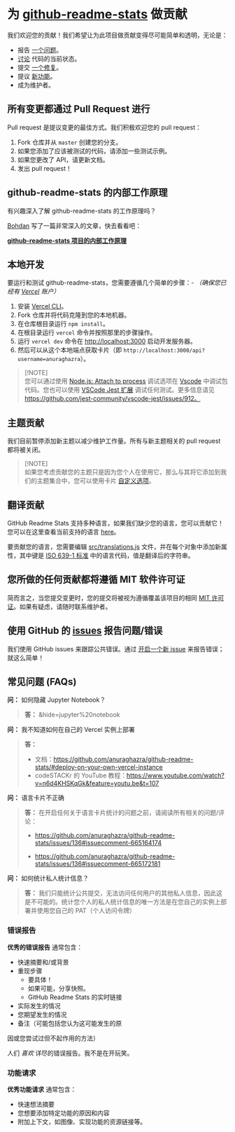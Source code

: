 # 为 [github-readme-stats](https://github.com/anuraghazra/github-readme-stats) 做贡献

我们欢迎您的贡献！我们希望让为此项目做贡献变得尽可能简单和透明，无论是：

-   报告 [一个问题](https://github.com/anuraghazra/github-readme-stats/issues/new?assignees=&labels=bug&template=bug_report.yml)。
-   [讨论](https://github.com/anuraghazra/github-readme-stats/discussions) 代码的当前状态。
-   提交 [一个修复](https://github.com/anuraghazra/github-readme-stats/compare)。
-   提议 [新功能](https://github.com/anuraghazra/github-readme-stats/issues/new?assignees=&labels=enhancement&template=feature_request.yml)。
-   成为维护者。

## 所有变更都通过 Pull Request 进行

Pull request 是提议变更的最佳方式。我们积极欢迎您的 pull request：

1.  Fork 仓库并从 `master` 创建您的分支。
2.  如果您添加了应该被测试的代码，请添加一些测试示例。
3.  如果您更改了 API，请更新文档。
4.  发出 pull request！

## github-readme-stats 的内部工作原理

有兴趣深入了解 github-readme-stats 的工作原理吗？

[Bohdan](https://github.com/Bogdan-Lyashenko) 写了一篇非常深入的文章，快去看看吧：

**[github-readme-stats 项目的内部工作原理](https://codecrumbs.io/library/github-readme-stats)**

## 本地开发

要运行和测试 github-readme-stats，您需要遵循几个简单的步骤：-
_（确保您已经有 [Vercel](https://vercel.com/) 账户）_

1.  安装 [Vercel CLI](https://vercel.com/download)。
2.  Fork 仓库并将代码克隆到您的本地机器。
3.  在仓库根目录运行 `npm install`。
4.  在根目录运行 `vercel` 命令并按照那里的步骤操作。
5.  运行 `vercel dev` 命令在 <http://localhost:3000> 启动开发服务器。
6.  然后可以从这个本地端点获取卡片（即 `http://localhost:3000/api?username=anuraghazra`）。

> [!NOTE]\
> 您可以通过使用 [Node.js: Attach to process](https://code.visualstudio.com/docs/nodejs/nodejs-debugging#_setting-up-an-attach-configuration) 调试选项在 [Vscode](https://code.visualstudio.com/) 中调试包代码。您也可以使用 [VSCode Jest 扩展](https://marketplace.visualstudio.com/items?itemName=Orta.vscode-jest) 调试任何测试。更多信息请见 https://github.com/jest-community/vscode-jest/issues/912。

## 主题贡献

我们目前暂停添加新主题以减少维护工作量。所有与新主题相关的 pull request 都将被关闭。

> [!NOTE]\
> 如果您考虑贡献您的主题只是因为您个人在使用它，那么与其将它添加到我们的主题集合中，您可以使用卡片 [自定义选项](./readme.md#customization)。

## 翻译贡献

GitHub Readme Stats 支持多种语言，如果我们缺少您的语言，您可以贡献它！您可以在这里查看当前支持的语言 [here](./README_zh-CN.md#available-locales)。

要贡献您的语言，您需要编辑 [src/translations.js](./src/translations.js) 文件，并在每个对象中添加新属性，其中键是 [ISO 639-1 标准](https://www.andiamo.co.uk/resources/iso-language-codes/) 中的语言代码，值是翻译后的字符串。

## 您所做的任何贡献都将遵循 MIT 软件许可证

简而言之，当您提交变更时，您的提交将被视为遵循覆盖该项目的相同 [MIT 许可证](https://choosealicense.com/licenses/mit/)。如果有疑虑，请随时联系维护者。

## 使用 GitHub 的 [issues](https://github.com/anuraghazra/github-readme-stats/issues) 报告问题/错误

我们使用 GitHub issues 来跟踪公共错误。通过 [开启一个新 issue](https://github.com/anuraghazra/github-readme-stats/issues/new/choose) 来报告错误；就这么简单！

## 常见问题 (FAQs)

**问：** 如何隐藏 Jupyter Notebook？

> **答：** &hide=jupyter%20notebook

**问：** 我不知道如何在自己的 Vercel 实例上部署

> **答：**
>
> -   文档：<https://github.com/anuraghazra/github-readme-stats/#deploy-on-your-own-vercel-instance>
> -   codeSTACKr 的 YouTube 教程：<https://www.youtube.com/watch?v=n6d4KHSKqGk&feature=youtu.be&t=107>

**问：** 语言卡片不正确

> **答：** 在开启任何关于语言卡片统计的问题之前，请阅读所有相关的问题/评论：
>
> -   <https://github.com/anuraghazra/github-readme-stats/issues/136#issuecomment-665164174>
>
> -   <https://github.com/anuraghazra/github-readme-stats/issues/136#issuecomment-665172181>

**问：** 如何统计私人统计信息？

> **答：** 我们只能统计公共提交，无法访问任何用户的其他私人信息，因此这是不可能的。统计您个人的私人统计信息的唯一方法是在您自己的实例上部署并使用您自己的 PAT（个人访问令牌）

### 错误报告

**优秀的错误报告** 通常包含：

-   快速摘要和/或背景
-   重现步骤
    -   要具体！
    -   如果可能，分享快照。
    -   GitHub Readme Stats 的实时链接
-   实际发生的情况
-   您期望发生的情况
-   备注（可能包括您认为这可能发生的原

因或您尝试过但不起作用的方法）

人们 _喜欢_ 详尽的错误报告。我不是在开玩笑。

### 功能请求

**优秀功能请求** 通常包含：

-   快速想法摘要
-   您想要添加特定功能的原因和内容
-   附加上下文，如图像、实现功能的资源链接等。